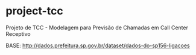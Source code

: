 # project-tcc
Projeto de TCC - Modelagem para Previsão de Chamadas em Call Center Receptivo

BASE: http://dados.prefeitura.sp.gov.br/dataset/dados-do-sp156-ligacoes
